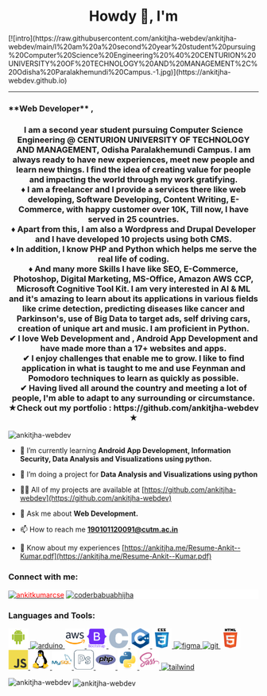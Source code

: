 <h1 align="center">Howdy 👋, I'm</h1>
[![intro](https://raw.githubusercontent.com/ankitjha-webdev/ankitjha-webdev/main/I%20am%20a%20second%20year%20student%20pursuing%20Computer%20Science%20Engineering%20%40%20CENTURION%20UNIVERSITY%20OF%20TECHNOLOGY%20AND%20MANAGEMENT%2C%20Odisha%20Paralakhemundi%20Campus.-1.jpg)](https://ankitjha-webdev.github.io)
<hr> <h3>**Web Developer** ,  <h3/>
<h3 align="center">I am a second year student pursuing Computer Science Engineering @ CENTURION UNIVERSITY OF TECHNOLOGY AND MANAGEMENT, Odisha Paralakhemundi Campus. I am always ready to have new experiences, meet new people and learn new things. I find the idea of creating value for people and impacting the world through my work gratifying. <br> ♦ I am a freelancer and I provide a services there like web developing, Software Developing, Content Writing, E-Commerce, with happy customer over 10K, Till now, I have served in 25 countries. <br> ♦ Apart from this, I am also a Wordpress and Drupal Developer and I have developed 10 projects using both CMS. <br> ♦ In addition, I know PHP and Python which helps me serve the real life of coding. <br> ♦ And many more Skills I have like SEO, E-Commerce, Photoshop, Digital Marketing, MS-Office, Amazon AWS CCP, Microsoft Cognitive Tool Kit. I am very interested in AI & ML and it's amazing to learn about its applications in various fields like crime detection, predicting diseases like cancer and Parkinson's, use of Big Data to target ads, self driving cars, creation of unique art and music. I am proficient in Python. <br> ✔ I love Web Development and , Android App Development and have made more than a 17+ websites and apps. <br> ✔ I enjoy challenges that enable me to grow. I like to find application in what is taught to me and use Feynman and Pomodoro techniques to learn as quickly as possible. <br> ✔ Having lived all around the country and meeting a lot of people, I'm able to adapt to any surrounding or circumstance. <br> ★Check out my portfolio : https://github.com/ankitjha-webdev ★</h3>

<p align="left"> <img src="https://komarev.com/ghpvc/?username=ankitjha-webdev&label=Profile%20views&color=0e75b6&style=flat" alt="ankitjha-webdev" /> </p>

- 🌱 I’m currently learning **Android App Development, Information Security, Data Analysis and Visualizations using python.**

- 🤝 I’m doing a project for **Data Analysis and Visualizations using python**

- 👨‍💻 All of my projects are available at [https://github.com/ankitjha-webdev](https://github.com/ankitjha-webdev)

- 💬 Ask me about **Web Development.**

- 📫 How to reach me **190101120091@cutm.ac.in**

- 📄 Know about my experiences [https://ankitjha.me/Resume-Ankit--Kumar.pdf](https://ankitjha.me/Resume-Ankit--Kumar.pdf)

<h3 align="left">Connect with me:</h3>
<p align="left" style="color:white; background-color:white;">
<a href="https://linkedin.com/in/ankitkumarcse" target="blank"><img align="center" style="color:red;" src="https://cdn.jsdelivr.net/npm/simple-icons@3.0.1/icons/linkedin.svg" alt="ankitkumarcse" height="30" width="40" /></a>
<a href="https://instagram.com/coderbabuabhijha" target="blank"><img align="center" src="https://cdn.jsdelivr.net/npm/simple-icons@3.0.1/icons/instagram.svg" alt="coderbabuabhijha" height="30" width="40" /></a>
</p>

<h3 align="left">Languages and Tools:</h3>
<p align="left"> <a href="https://developer.android.com" target="_blank"> <img src="https://raw.githubusercontent.com/devicons/devicon/master/icons/android/android-original-wordmark.svg" alt="android" width="40" height="40"/> </a> <a href="https://www.arduino.cc/" target="_blank"> <img src="https://cdn.worldvectorlogo.com/logos/arduino-1.svg" alt="arduino" width="40" height="40"/> </a> <a href="https://aws.amazon.com" target="_blank"> <img src="https://raw.githubusercontent.com/devicons/devicon/master/icons/amazonwebservices/amazonwebservices-original-wordmark.svg" alt="aws" width="40" height="40"/> </a> <a href="https://getbootstrap.com" target="_blank"> <img src="https://raw.githubusercontent.com/devicons/devicon/master/icons/bootstrap/bootstrap-plain-wordmark.svg" alt="bootstrap" width="40" height="40"/> </a> <a href="https://www.cprogramming.com/" target="_blank"> <img src="https://raw.githubusercontent.com/devicons/devicon/master/icons/c/c-original.svg" alt="c" width="40" height="40"/> </a> <a href="https://www.w3schools.com/cpp/" target="_blank"> <img src="https://raw.githubusercontent.com/devicons/devicon/master/icons/cplusplus/cplusplus-original.svg" alt="cplusplus" width="40" height="40"/> </a> <a href="https://www.w3schools.com/css/" target="_blank"> <img src="https://raw.githubusercontent.com/devicons/devicon/master/icons/css3/css3-original-wordmark.svg" alt="css3" width="40" height="40"/> </a> <a href="https://www.figma.com/" target="_blank"> <img src="https://www.vectorlogo.zone/logos/figma/figma-icon.svg" alt="figma" width="40" height="40"/> </a> <a href="https://git-scm.com/" target="_blank"> <img src="https://www.vectorlogo.zone/logos/git-scm/git-scm-icon.svg" alt="git" width="40" height="40"/> </a> <a href="https://www.w3.org/html/" target="_blank"> <img src="https://raw.githubusercontent.com/devicons/devicon/master/icons/html5/html5-original-wordmark.svg" alt="html5" width="40" height="40"/> </a> <a href="https://developer.mozilla.org/en-US/docs/Web/JavaScript" target="_blank"> <img src="https://raw.githubusercontent.com/devicons/devicon/master/icons/javascript/javascript-original.svg" alt="javascript" width="40" height="40"/> </a> <a href="https://www.linux.org/" target="_blank"> <img src="https://raw.githubusercontent.com/devicons/devicon/master/icons/linux/linux-original.svg" alt="linux" width="40" height="40"/> </a> <a href="https://www.mysql.com/" target="_blank"> <img src="https://raw.githubusercontent.com/devicons/devicon/master/icons/mysql/mysql-original-wordmark.svg" alt="mysql" width="40" height="40"/> </a> <a href="https://www.photoshop.com/en" target="_blank"> <img src="https://raw.githubusercontent.com/devicons/devicon/master/icons/photoshop/photoshop-line.svg" alt="photoshop" width="40" height="40"/> </a> <a href="https://www.php.net" target="_blank"> <img src="https://raw.githubusercontent.com/devicons/devicon/master/icons/php/php-original.svg" alt="php" width="40" height="40"/> </a> <a href="https://www.python.org" target="_blank"> <img src="https://raw.githubusercontent.com/devicons/devicon/master/icons/python/python-original.svg" alt="python" width="40" height="40"/> </a> <a href="https://sass-lang.com" target="_blank"> <img src="https://raw.githubusercontent.com/devicons/devicon/master/icons/sass/sass-original.svg" alt="sass" width="40" height="40"/> </a> <a href="https://tailwindcss.com/" target="_blank"> <img src="https://www.vectorlogo.zone/logos/tailwindcss/tailwindcss-icon.svg" alt="tailwind" width="40" height="40"/> </a> </p>

<p><img align="left" src="https://github-readme-stats.vercel.app/api/top-langs?username=ankitjha-webdev&show_icons=true&locale=en&layout=compact" alt="ankitjha-webdev" /></p>

<p>&nbsp;<img align="center" src="https://github-readme-stats.vercel.app/api?username=ankitjha-webdev&show_icons=true&locale=en" alt="ankitjha-webdev" /></p>
